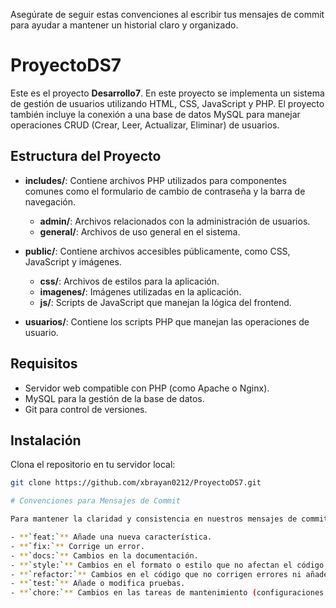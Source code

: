 

Asegúrate de seguir estas convenciones al escribir tus mensajes de commit para ayudar a mantener un historial claro y organizado.
# ProyectoDS7

Este es el proyecto **Desarrollo7**. En este proyecto se implementa un sistema de gestión de usuarios utilizando HTML, CSS, JavaScript y PHP. El proyecto también incluye la conexión a una base de datos MySQL para manejar operaciones CRUD (Crear, Leer, Actualizar, Eliminar) de usuarios.

## Estructura del Proyecto

- **includes/**: Contiene archivos PHP utilizados para componentes comunes como el formulario de cambio de contraseña y la barra de navegación.
  - **admin/**: Archivos relacionados con la administración de usuarios.
  - **general/**: Archivos de uso general en el sistema.
  
- **public/**: Contiene archivos accesibles públicamente, como CSS, JavaScript y imágenes.
  - **css/**: Archivos de estilos para la aplicación.
  - **imagenes/**: Imágenes utilizadas en la aplicación.
  - **js/**: Scripts de JavaScript que manejan la lógica del frontend.
  
- **usuarios/**: Contiene los scripts PHP que manejan las operaciones de usuario.

## Requisitos

- Servidor web compatible con PHP (como Apache o Nginx).
- MySQL para la gestión de la base de datos.
- Git para control de versiones.

## Instalación

 Clona el repositorio en tu servidor local:
   ```bash
   git clone https://github.com/xbrayan0212/ProyectoDS7.git

# Convenciones para Mensajes de Commit

Para mantener la claridad y consistencia en nuestros mensajes de commit, utilizamos la siguiente nomenclatura:

- **`feat:`** Añade una nueva característica.
- **`fix:`** Corrige un error.
- **`docs:`** Cambios en la documentación.
- **`style:`** Cambios en el formato o estilo que no afectan el código (espacios, formato, etc.).
- **`refactor:`** Cambios en el código que no corrigen errores ni añaden características.
- **`test:`** Añade o modifica pruebas.
- **`chore:`** Cambios en las tareas de mantenimiento (configuraciones, dependencias, etc.).
